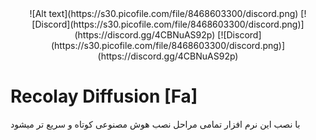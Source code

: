 <div align="center">
![Alt text](https://s30.picofile.com/file/8468603300/discord.png)
  [![Discord](https://s30.picofile.com/file/8468603300/discord.png)](https://discord.gg/4CBNuAS92p)
[![Discord](https://s30.picofile.com/file/8468603300/discord.png)](https://discord.gg/4CBNuAS92p)

</div>

# Recolay Diffusion [Fa]
با نصب این نرم افزار تمامی مراحل نصب هوش مصنوعی کوتاه و سریع تر میشود 
